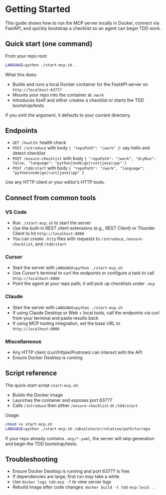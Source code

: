 # Getting Started

This guide shows how to run the MCP server locally in Docker, connect via FastAPI, and quickly bootstrap a checklist so an agent can begin TDD work.

## Quick start (one command)

From your repo root:

```bash
LANGUAGE=python ./start-mcp.sh .
```

What this does:
- Builds and runs a local Docker container for the FastAPI server on `http://localhost:63777`
- Mounts your repo into the container at `/work`
- Introduces itself and either creates a checklist or starts the TDD bootstrap/tests

If you omit the argument, it defaults to your current directory.

## Endpoints

- `GET /health`: health check
- `POST /introduce` with body `{ "repoPath": "/work" }`: say hello and detect checklist
- `POST /ensure-checklist` with body `{ "repoPath": "/work", "dryRun": false, "language": "python|node|go|rust|java|cpp" }`
- `POST /tdd/start` with body `{ "repoPath": "/work", "language": "python|node|go|rust|java|cpp" }`

Use any HTTP client or your editor’s HTTP tools.

## Connect from common tools

### VS Code
- Run `./start-mcp.sh` to start the server
- Use the built-in REST client extensions (e.g., REST Client) or Thunder Client to hit `http://localhost:8000`
- You can create `.http` files with requests to `/introduce`, `/ensure-checklist`, and `/tdd/start`

### Cursor
- Start the server with `LANGUAGE=python ./start-mcp.sh`
- Use Cursor’s terminal to curl the endpoints or configure a task to call `http://localhost:8000`
- Point the agent at your repo path; it will pick up checklists under `.mcp`

### Claude
- Start the server with `LANGUAGE=python ./start-mcp.sh`
- If using Claude Desktop or Web + local tools, call the endpoints via curl from your terminal and paste results back
- If using MCP tooling integration, set the base URL to `http://localhost:8000`

### Miscellaneous
- Any HTTP client (curl/httpie/Postman) can interact with the API
- Ensure Docker Desktop is running

## Script reference

The quick-start script `start-mcp.sh`:
- Builds the Docker image
- Launches the container and exposes port 63777
- Calls `/introduce` then either `/ensure-checklist` or `/tdd/start`

Usage:

```bash
chmod +x start-mcp.sh
LANGUAGE=python ./start-mcp.sh /absolute/or/relative/path/to/repo
```

If your repo already contains `.mcp/*.yaml`, the server will skip generation and begin the TDD bootstrap/tests.

## Troubleshooting

- Ensure Docker Desktop is running and port 63777 is free
- If dependencies are large, first run may take a while
- Use `docker logs tdd-mcp -f` to view server logs
- Rebuild image after code changes: `docker build -t tdd-mcp:local .`


